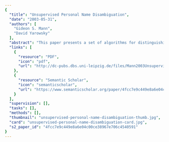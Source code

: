```yaml
---
{
  "title": "Unsupervised Personal Name Disambiguation",
  "date": "2003-05-31",
  "authors": [
    "Gideon S. Mann",
    "David Yarowsky"
  ],
  "abstract": "This paper presents a set of algorithms for distinguishing personal names with multiple real referents in text, based on little or no supervision. The approach utilizes an unsupervised clustering technique over a rich feature space of biographic facts, which are automatically extracted via a language-independent bootstrapping process. The induced clustering of named entities are then partitioned and linked to their real referents via the automatically extracted biographic data. Performance is evaluated based on both a test set of handlabeled multi-referent personal names and via automatically generated pseudonames.",
  "links": [
    {
      "resource": "PDF",
      "icon": "pdf",
      "url": "http://dc-pubs.dbs.uni-leipzig.de/files/Mann2003UnsupervisedPersonalName.pdf"
    },
    {
      "resource": "Semantic Scholar",
      "icon": "semanticscholar",
      "url": "https://www.semanticscholar.org/paper/4fcc7e9c449e8a6e04c00ce38967e706c4540591"
    }
  ],
  "supervision": [],
  "tasks": [],
  "methods": [],
  "thumbnail": "unsupervised-personal-name-disambiguation-thumb.jpg",
  "card": "unsupervised-personal-name-disambiguation-card.jpg",
  "s2_paper_id": "4fcc7e9c449e8a6e04c00ce38967e706c4540591"
}
---
```


